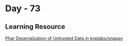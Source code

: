 # Day - 73 

## Learning Resource


[Phar Deserialization of Untrusted Data in knplabs/snappy](https://huntr.dev/bounties/b2c2743b-9d2c-4549-bfdd-782d13e86967/)
